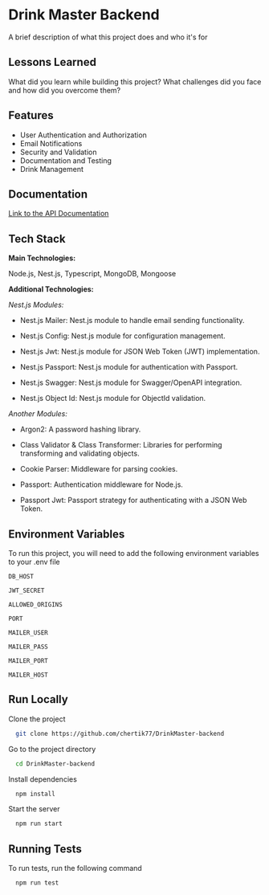 # Drink Master Backend

A brief description of what this project does and who it's for

## Lessons Learned

What did you learn while building this project? What challenges did you face and how did you overcome them?

## Features

- User Authentication and Authorization
- Email Notifications
- Security and Validation
- Documentation and Testing
- Drink Management

## Documentation

[Link to the API Documentation](https://drinkmaster-backend-7kxc.onrender.com/api)

## Tech Stack

**Main Technologies:**

Node.js, Nest.js, Typescript, MongoDB, Mongoose

**Additional Technologies:**

_Nest.js Modules:_

- Nest.js Mailer: Nest.js module to handle email sending functionality.

- Nest.js Config: Nest.js module for configuration management.

- Nest.js Jwt: Nest.js module for JSON Web Token (JWT) implementation.

- Nest.js Passport: Nest.js module for authentication with Passport.

- Nest.js Swagger: Nest.js module for Swagger/OpenAPI integration.

- Nest.js Object Id: Nest.js module for ObjectId validation.

_Another Modules:_

- Argon2: A password hashing library.

- Сlass Validator & Class Transformer: Libraries for performing transforming and validating objects.

- Cookie Parser: Middleware for parsing cookies.

- Passport: Authentication middleware for Node.js.

- Passport Jwt: Passport strategy for authenticating with a JSON Web Token.

## Environment Variables

To run this project, you will need to add the following environment variables to your .env file

`DB_HOST`

`JWT_SECRET`

`ALLOWED_ORIGINS`

`PORT`

`MAILER_USER`

`MAILER_PASS`

`MAILER_PORT`

`MAILER_HOST`

## Run Locally

Clone the project

```bash
  git clone https://github.com/chertik77/DrinkMaster-backend
```

Go to the project directory

```bash
  cd DrinkMaster-backend
```

Install dependencies

```bash
  npm install
```

Start the server

```bash
  npm run start
```

## Running Tests

To run tests, run the following command

```bash
  npm run test
```
